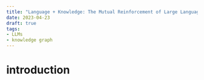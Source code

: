 ```yaml
---
title: "Language + Knowledge: The Mutual Reinforcement of Large Language Models and Knowledge Graphs"
date: 2023-04-23
draft: true
tags: 
- LLMs
- knowledge graph
---
```


# introduction
